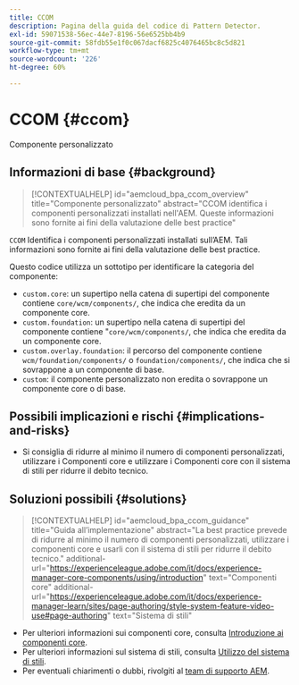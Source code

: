```yaml
---
title: CCOM
description: Pagina della guida del codice di Pattern Detector.
exl-id: 59071538-56ec-44e7-8196-56e6525bb4b9
source-git-commit: 58fdb55e1f0c067dacf6825c4076465bc8c5d821
workflow-type: tm+mt
source-wordcount: '226'
ht-degree: 60%

---
```


# CCOM {#ccom}

Componente personalizzato

## Informazioni di base {#background}

>[!CONTEXTUALHELP]
>id="aemcloud_bpa_ccom_overview"
>title="Componente personalizzato"
>abstract="CCOM identifica i componenti personalizzati installati nell&#39;AEM. Queste informazioni sono fornite ai fini della valutazione delle best practice"

`CCOM` Identifica i componenti personalizzati installati sull’AEM. Tali informazioni sono fornite ai fini della valutazione delle best practice.

Questo codice utilizza un sottotipo per identificare la categoria del componente:

* `custom.core`: un supertipo nella catena di supertipi del componente contiene `core/wcm/components/`, che indica che eredita da un componente core.
* `custom.foundation`: un supertipo nella catena di supertipi del componente contiene &quot;`core/wcm/components/`, che indica che eredita da un componente core.
* `custom.overlay.foundation`: il percorso del componente contiene `wcm/foundation/components/` o `foundation/components/`, che indica che si sovrappone a un componente di base.
* `custom`: il componente personalizzato non eredita o sovrappone un componente core o di base.

## Possibili implicazioni e rischi {#implications-and-risks}

* Si consiglia di ridurre al minimo il numero di componenti personalizzati, utilizzare i Componenti core e utilizzare i Componenti core con il sistema di stili per ridurre il debito tecnico.

## Soluzioni possibili {#solutions}

>[!CONTEXTUALHELP]
>id="aemcloud_bpa_ccom_guidance"
>title="Guida all’implementazione"
>abstract="La best practice prevede di ridurre al minimo il numero di componenti personalizzati, utilizzare i componenti core e usarli con il sistema di stili per ridurre il debito tecnico."
>additional-url="https://experienceleague.adobe.com/it/docs/experience-manager-core-components/using/introduction" text="Componenti core"
>additional-url="https://experienceleague.adobe.com/it/docs/experience-manager-learn/sites/page-authoring/style-system-feature-video-use#page-authoring" text="Sistema di stili"

* Per ulteriori informazioni sui componenti core, consulta [Introduzione ai componenti core](https://experienceleague.adobe.com/it/docs/experience-manager-core-components/using/introduction).
* Per ulteriori informazioni sul sistema di stili, consulta [Utilizzo del sistema di stili](https://experienceleague.adobe.com/it/docs/experience-manager-learn/sites/page-authoring/style-system-feature-video-use#page-authoring).
* Per eventuali chiarimenti o dubbi, rivolgiti al [team di supporto AEM](https://helpx.adobe.com/it/enterprise/using/support-for-experience-cloud.html).
